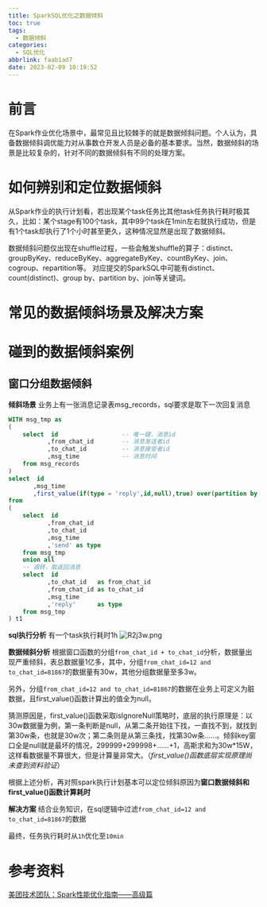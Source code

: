 ```yaml
---
title: SparkSQL优化之数据倾斜
toc: true
tags:
  - 数据倾斜
categories:
  - SQL优化
abbrlink: faab1ad7
date: 2023-02-09 10:19:52
---
```

# 前言
在Spark作业优化场景中，最常见且比较棘手的就是数据倾斜问题。个人认为，具备数据倾斜调优能力对从事数仓开发人员是必备的基本要求。当然，数据倾斜的场景是比较复杂的，针对不同的数据倾斜有不同的处理方案。

# 如何辨别和定位数据倾斜
从Spark作业的执行计划看，若出现某个task任务比其他task任务执行耗时极其久，比如：某个stage有100个task，其中99个task在1min左右就执行成功，但是有1个task却执行了1个小时甚至更久，这种情况显然是出现了数据倾斜。

数据倾斜问题仅出现在shuffle过程，一些会触发shuffle的算子：distinct、groupByKey、reduceByKey、aggregateByKey、countByKey、join、cogroup、repartition等。
对应提交的SparkSQL中可能有distinct、count(distinct)、group by、partition by、join等关键词。

# 常见的数据倾斜场景及解决方案



# 碰到的数据倾斜案例
## 窗口分组数据倾斜
**倾斜场景**
业务上有一张消息记录表msg_records，sql要求是取下一次回复消息
```sql
WITH msg_tmp as
(
    select  id                  -- 唯一键，消息id
           ,from_chat_id        -- 消息发送者id
           ,to_chat_id          -- 消息接受者id
           ,msg_time            -- 消息时间
    from msg_records
)
select  id
       ,msg_time
       ,first_value(if(type = 'reply',id,null),true) over(partition by from_chat_id,to_chat_id order by msg_time,id rows between 1 following and unbounded following) as reply_msg_id_n1t -- 取下一次回复消息
from
(
    select  id
           ,from_chat_id
           ,to_chat_id
           ,msg_time
           ,'send' as type
    from msg_tmp
    union all
    -- 调转，取返回消息
    select  id
           ,to_chat_id   as from_chat_id
           ,from_chat_id as to_chat_id
           ,msg_time
           ,'reply'      as type
    from msg_tmp
) t1
```

**sql执行分析**
有一个task执行耗时1h
![R2j3w.png](https://i.328888.xyz/2023/02/10/R2j3w.png)
 
**数据倾斜分析**
根据窗口函数的分组```from_chat_id + to_chat_id```分析，数据量出现严重倾斜，表总数据量1亿多，其中，分组```from_chat_id=12 and to_chat_id=81867```的数据量有30w，其他分组数据量至多3w。

另外，分组```from_chat_id=12 and to_chat_id=81867```的数据在业务上可定义为脏数据，且first_value()函数计算出的值全为null。

猜测原因是，first_value()函数采取isIgnoreNull策略时，底层的执行原理是：以30w数据量为例，第一条判断是null，从第二条开始往下找，一直找不到，就找到第30w条，也就是30w次；第二条则是从第三条找，找第30w条……。倾斜key窗口全是null就是最坏的情况，299999+299998+……+1，高斯求和为30w*15W，这样看数据量不算很大，但是计算量非常大。（*first_value()函数底层实现原理尚未查到资料验证*）

根据上述分析，再对照spark执行计划基本可以定位倾斜原因为**窗口数据倾斜和first_value()函数计算耗时**

**解决方案**
结合业务知识，在sql逻辑中过滤```from_chat_id=12 and to_chat_id=81867```的数据

最终，任务执行耗时从```1h```优化至```10min```



# 参考资料
[美团技术团队：Spark性能优化指南——高级篇](https://tech.meituan.com/2016/05/12/spark-tuning-pro.html)